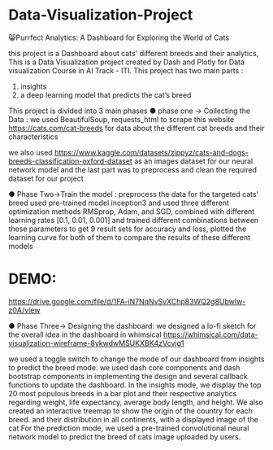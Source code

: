 # Data-Visualization-Project
😸Purrfect Analytics: A Dashboard for Exploring the World of Cats

this project is a Dashboard about cats' different breeds and their analytics,
This is a Data Visualization project created by Dash and Plotly for Data visualization Course in AI Track - ITI. This project has two main parts : 
1.	insights
2.	a deep learning model that predicts the cat’s breed

This project is divided into 3 main phases
●	phase one → Collecting the Data : 
we used BeautifulSoup, requests_html to scrape this website https://cats.com/cat-breeds for data about the different cat breeds and their characteristics 

we also used https://www.kaggle.com/datasets/zippyz/cats-and-dogs-breeds-classification-oxford-dataset 
as an images dataset for our neural network model
and the last part was to preprocess and clean the required dataset for our project



●	Phase Two→Train the model :
preprocess the data for the targeted cats' breed
used pre-trained model inception3 
and used three different optimization methods RMSprop, Adam, and SGD, combined with different learning rates [0.1, 0.01, 0.001]
and trained different combinations between these parameters to get 9 result sets for accuracy and loss, plotted the learning curve for both of them to compare the results of these different models

# DEMO:
https://drive.google.com/file/d/1FA-iN7NqNvSvXChp83WQ2g8UbwIw-z0A/view






●	Phase Three→ Designing the dashboard:
we designed a lo-fi sketch for the overall idea in the dashboard in whimsical 
https://whimsical.com/data-visualization-wireframe-8ykwdwMSUKXBK4zVcvjg1


we used a toggle switch to change the mode of our dashboard from insights to predict the breed mode. 
we used dash core components and dash bootstrap components in implementing the design and several callback functions 
to update the dashboard. In the insights mode, we display the top 20 most populous breeds in a bar plot and their respective analytics regarding weight, life expectancy, average body length, and height. We also created an interactive treemap to show the origin of the country for each breed. and their distribution in all continents, with a displayed image of the cat
 For the prediction mode, we used a pre-trained convolutional neural network model to predict the breed of cats image uploaded by users.

